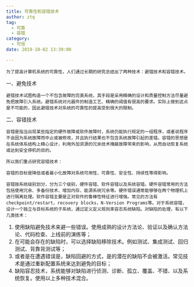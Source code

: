 ```yaml
---
title: 可靠性和容错技术
author: ztq
tag:
  - 可靠
  - 容错
category:
  - 可信
date: 2019-10-02 13:39:00

---
```


	为了提高计算机系统的可靠性，人们通过长期的研究总结出了两种技术：避错技术和容错技术。

一、避免技术

	避错技术试图构造一个不包含故障的完美系统，其手段是采用精确的设计和质量控制方法尽量避免把故障引入系统。避错系统对元器件的制造工艺、精确的阈值有很高的要求。实际上做到这点是不可能的，因此避错技术对系统的可靠性的提高受到很大的限制。

二、容错技术

	容错是指当出现某些指定的硬件故障或软件故障时，系统仍能执行规定的一组程序，或者说程序不会因为系统故障而中止或被修改，并且执行结果也不包含系统故障引起的差错。容错的思想是在系统体系结构上精心设计，利用外加资源的冗余技术掩蔽故障带来的影响，从而自动恢复系统或达到安全停机的目的。

	所以我们重点研究容错技术：

	容错的目标是降低或者最小化故障对系统可用性、可靠性、安全性、持续性等得影响。

	容错按系统级别划分，分为三个级别，硬件容错、软件容错以及系统容错。硬件容错常用的方法包括使用冗余、多备份技术、增加内存、能源系统冗余等。硬件错误通常能够够在两个物理机上进行隔离处理。软件容错主要是正对软件的鲁棒性特征进行增强。常见的方法有checkpoint/restart，recovery blocks，N-Version Programs等。对于系统容错，设计一个独立与目标系统的子系统，通过定义定义规则来容忍系统缺陷。对缺陷的处理，有以下几类技术：

1. 使用缺陷避免技术来避一些错误。使用成熟的设计方法论、验证以及确认方法论、代码检查、上线前的演练等；
2. 在可能会存在的缺陷时，可以选择缺陷移除技术。例如测试、集成测试、回归测试、背靠背测试等； 
3. 或者是在遭遇错误是，缺陷回避的方式，是的潜在的缺陷不会被激活。常见技术是通过重新配置系统来达到避免的目标； 
4. 缺陷容忍技术，系统能够对缺陷进行侦测、诊断、孤立、覆盖、不错、以及系统恢复。使用以上多种技术混合。
